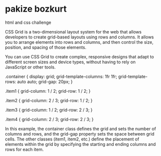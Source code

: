 # pakize bozkurt
html and css challenge

CSS Grid is a two-dimensional layout system for the web that allows developers to create grid-based layouts using rows and columns. It allows you to arrange elements into rows and columns, and then control the size, position, and spacing of those elements.

You can use CSS Grid to create complex, responsive designs that adapt to different screen sizes and device types, without having to rely on JavaScript or other tools.

.container {
  display: grid;
  grid-template-columns: 1fr 1fr;
  grid-template-rows: auto auto;
  grid-gap: 20px;
}

.item1 {
  grid-column: 1 / 2;
  grid-row: 1 / 2;
}

.item2 {
  grid-column: 2 / 3;
  grid-row: 1 / 2;
}

.item3 {
  grid-column: 1 / 2;
  grid-row: 2 / 3;
}

.item4 {
  grid-column: 2 / 3;
  grid-row: 2 / 3;
}

In this example, the container class defines the grid and sets the number of columns and rows, and the grid-gap property sets the space between grid cells. The other classes (item1, item2, etc.) define the placement of elements within the grid by specifying the starting and ending columns and rows for each item.

